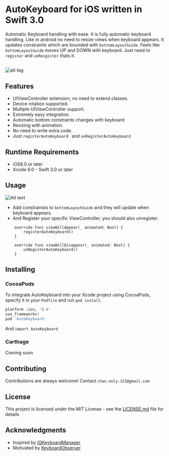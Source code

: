 # AutoKeyboard for iOS written in Swift 3.0

Automatic Keyboard handling with ease. It is fully automatic keyboard handling. Like in android no need to resize views when keyboard appears. It updates constraints which are bounded with `bottomLayoutGuide`. Feels like `bottomLayoutGuide` moves UP and DOWN with keyboard. Just need to `register` and `unResgister` thats it.

## []()
![alt tag](https://github.com/chanonly123/AutoKeyboard/blob/master/demo.gif)

## Features
- UIViewController extension, no need to extend classes.
- Device rotation supported.
- Multiple UIViewController support.
- Extremely easy integration.
- Automatic bottom constraints changes with keyboard
- Resizing with animation.
- No need to write extra code.
- Just `registerAutoKeyboard ` and `unRegisterAutoKeyboard `

## Runtime Requirements

- iOS8.0 or later
- Xcode 8.0 - Swift 3.0 or later

## Usage
![Alt text](https://github.com/chanonly123/AutoKeyboard/blob/master/help.png)<br />
- Add constrainsts to `bottomLayoutGuide` and they will update when keyboard appears.
- And Register your specific ViewController, you should also unregister.
```
    override func viewWillAppear(_ animated: Bool) {
        registerAutoKeyboard()
    }
    
    override func viewWillDisappear(_ animated: Bool) {
        unRegisterAutoKeyboard()
    }
```
## Installing
### CocoaPods
To integrate AutoKeyboard into your Xcode project using CocoaPods, specify it in your `Podfile` and run `pod install`.
```bash
platform :ios, '8.0'
use_frameworks!
pod 'AutoKeyboard'
```
And `import AutoKeyboard`
### Carthage
Coming soon

## Contributing

Contributions are always welcome!
Contact `chan.only.123@gmail.com`

## License

This project is licensed under the MIT License - see the [LICENSE.md](LICENSE.md) file for details

## Acknowledgments

* Inspired by [IQKeyboardManager](https://github.com/hackiftekhar/IQKeyboardManager)
* Motivated by [KeyboardObserver](https://github.com/morizotter/KeyboardObserver)

